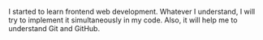 I started to learn frontend web development. Whatever I understand, I will try to implement it simultaneously in my code. Also, it will help me to understand Git and GitHub.
